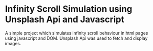 # Infinity Scroll Simulation using Unsplash Api and Javascript

A simple project which simulates infinity scroll behaviour in html pages using javascript and DOM. Unsplash Api was used to fetch and display images.
